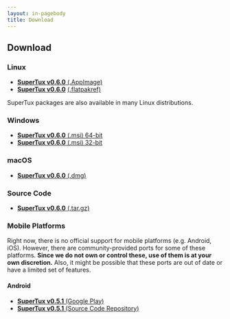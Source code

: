 ```yaml
---
layout: in-pagebody
title: Download
---
```


## Download

### Linux

- [**SuperTux v0.6.0** (.AppImage)](https://github.com/SuperTux/supertux/releases/download/v0.6.0/SuperTux_2-v0.6.0.glibc2.14-x86_64.AppImage)
- [**SuperTux v0.6.0**](https://flathub.org/apps/details/org.supertuxproject.SuperTux) [(.flatpakref)](https://flathub.org/repo/appstream/org.supertuxproject.SuperTux.flatpakref)

SuperTux packages are also available in many Linux distributions.

### Windows

- [**SuperTux v0.6.0** (.msi) 64-bit](https://github.com/SuperTux/supertux/releases/download/v0.6.0/SuperTux-v0.6.0-win64.msi)
- [**SuperTux v0.6.0** (.msi) 32-bit](https://github.com/SuperTux/supertux/releases/download/v0.6.0/SuperTux-v0.6.0-win32.msi)

### macOS

- [**SuperTux v0.6.0** (.dmg)](https://github.com/SuperTux/supertux/releases/download/v0.6.0/SuperTux-v0.6.0-Darwin.dmg)

### Source Code

- [**SuperTux v0.6.0** (.tar.gz)](https://github.com/SuperTux/supertux/releases/download/v0.6.0/SuperTux-v0.6.0-Source.tar.gz)

### Mobile Platforms

Right now, there is no official support for mobile platforms (e.g. Android,
iOS). However, there are community-provided ports for some of these platforms.
**Since we do not own or control these, use of them is at your own discretion.**
Also, it might be possible that these ports are out of date or have a limited
set of features.

#### Android

- [**SuperTux v0.5.1** (Google Play)](https://play.google.com/store/apps/details?id=org.lethargik.supertux2&hl=en)
- [**SuperTux v0.5.1** (Source Code Repository)](https://github.com/pelya/supertux)
